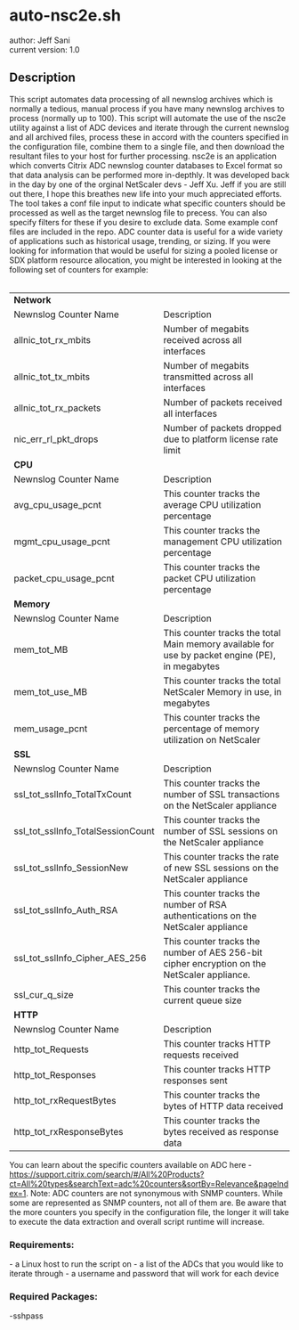 # auto-nsc2e.sh
author: Jeff Sani</br>
current version: 1.0</br>
<h2>Description</h2>
This script automates data processing of all newnslog archives which is normally a tedious, manual process if you have many newnslog archives to process (normally up to 100).  This script will automate the use of the nsc2e utility against a list of ADC devices and iterate through the current newnslog and all archived files, process these in accord with the counters specified in the configuration file, combine them to a single file, and then download the resultant files to your host for further processing.  nsc2e is an application which converts Citrix ADC newnslog counter databases to Excel format so that data analysis can be performed more in-depthly.  It was developed back in the day by one of the orginal NetScaler devs - Jeff Xu.  Jeff if you are still out there, I hope this breathes new life into your much appreciated efforts.  The tool takes a conf file input to indicate what specific counters should be processed as well as the target newnslog file to precess.  You can also specify filters for these if you desire to exclude data.  Some example conf files are included in the repo.  ADC counter data is useful for a wide variety of applications such as historical usage, trending, or sizing.  If you were looking for information that would be useful for sizing a pooled license or SDX platform resource allocation, you might be interested in looking at the following set of counters for example:
</br></br>
<table>
  <tr><td colspan="2"><strong>Network</strong></td></tr>
  <td>Newnslog Counter Name</td><td>Description</td>
  <tr><td>allnic_tot_rx_mbits</td><td>Number of megabits received across all interfaces</td></tr>
  <tr><td>allnic_tot_tx_mbits</td><td>Number of megabits transmitted across all interfaces</td></tr>
  <tr><td>allnic_tot_rx_packets</td><td>Number of packets received all interfaces</td></tr>
  <tr><td>nic_err_rl_pkt_drops</td><td>Number of packets dropped due to platform license rate limit</td></tr>
  <tr><td colspan="2"><strong>CPU</strong></td></tr>
  <td>Newnslog Counter Name</td><td>Description</td>
  <tr><td>avg_cpu_usage_pcnt</td><td>This counter tracks the average CPU utilization percentage</td></tr>
  <tr><td>mgmt_cpu_usage_pcnt</td><td> 	This counter tracks the management CPU utilization percentage</td></tr>
  <tr><td>packet_cpu_usage_pcnt</td><td>This counter tracks the packet CPU utilization percentage</td></tr>
  <tr><td colspan="2"><strong>Memory</strong></td></tr>
  <td>Newnslog Counter Name</td><td>Description</td>
  <tr><td>mem_tot_MB</td><td>This counter tracks the total Main memory available for use by packet engine (PE), in megabytes</td></tr>
  <tr><td>mem_tot_use_MB</td><td>This counter tracks the total NetScaler Memory in use, in megabytes</td></tr>
  <tr><td>mem_usage_pcnt</td><td>This counter tracks the percentage of memory utilization on NetScaler</td></tr>
  <tr><td colspan="2"><strong>SSL</strong></td></tr>
  <td>Newnslog Counter Name</td><td>Description</td>
  <tr><td>ssl_tot_sslInfo_TotalTxCount</td><td>This counter tracks the number of SSL transactions on the NetScaler appliance</td></tr>
  <tr><td>ssl_tot_sslInfo_TotalSessionCount</td><td>This counter tracks the number of SSL sessions on the NetScaler appliance</td></tr>
  <tr><td>ssl_tot_sslInfo_SessionNew</td><td>This counter tracks the rate of new SSL sessions on the NetScaler appliance</td></tr> 
  <tr><td>ssl_tot_sslInfo_Auth_RSA</td><td>This counter tracks the number of RSA authentications on the NetScaler appliance</td></tr>
  <tr><td>ssl_tot_sslInfo_Cipher_AES_256</td><td>This counter tracks the number of AES 256-bit cipher encryption on the NetScaler appliance.</td></tr>
  <tr><td>ssl_cur_q_size</td><td>This counter tracks the current queue size</td></tr>
  <tr><td colspan="2"><strong>HTTP</strong></td></tr>
  <td>Newnslog Counter Name</td><td>Description</td>
  <tr><td>http_tot_Requests</td><td>This counter tracks HTTP requests received</td></tr>
  <tr><td>http_tot_Responses</td><td>This counter tracks HTTP responses sent</td></tr>
  <tr><td>http_tot_rxRequestBytes</td><td>This counter tracks the bytes of HTTP data received</td></tr>
  <tr><td>http_tot_rxResponseBytes</td><td>This counter tracks the bytes received as response data</td></tr>
</table>

You can learn about the specific counters available on ADC here - https://support.citrix.com/search/#/All%20Products?ct=All%20types&searchText=adc%20counters&sortBy=Relevance&pageIndex=1.  Note: ADC counters are not synonymous with SNMP counters. While some are represented as SNMP counters, not all of them are.  Be aware that the more counters you specify in the configuration file, the longer it will take to execute the data extraction and overall script runtime will increase.

<h3>Requirements:</h3>
- a Linux host to run the script on
- a list of the ADCs that you would like to iterate through
- a username and password that will work for each device

<h3>Required Packages:</h3>
-sshpass
